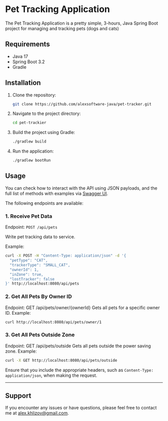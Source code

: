 # Pet Tracking Application

The Pet Tracking Application is a pretty simple, 3-hours, Java Spring Boot project for managing and tracking pets (dogs and cats)

## Requirements

- Java 17
- Spring Boot 3.2
- Gradle

## Installation

1. Clone the repository:

    ```bash
    git clone https://github.com/alexsoftware-java/pet-tracker.git
    ```

2. Navigate to the project directory:

    ```bash
    cd pet-trackier
    ```

3. Build the project using Gradle:

    ```bash
    ./gradlew build
    ```

4. Run the application:

    ```bash
    ./gradlew bootRun
    ```

## Usage

You can check how to interact with the API using JSON payloads, and the full list of methods with examples via [Swagger UI](http://localhost:8080/swagger-ui/index.html).

The following endpoints are available:

### 1. Receive Pet Data

Endpoint: `POST /api/pets`

Write pet tracking data to service.

Example:

```bash
curl -X POST -H "Content-Type: application/json" -d '{
  "petType": "CAT",
  "trackerType": "SMALL_CAT",
  "ownerId": 1,
  "inZone": true,
  "lostTracker": false
}' http://localhost:8080/api/pets
```

### 2. Get All Pets By Owner ID

Endpoint: GET /api/pets/owner/{ownerId}
Gets all pets for a specific owner ID.
Example:
```bash
curl http://localhost:8080/api/pets/owner/1
```

### 3. Get All Pets Outside Zone

Endpoint: GET /api/pets/outside
Gets all pets outside the power saving zone.
Example:
```bash
curl -X GET http://localhost:8080/api/pets/outside
```

Ensure that you include the appropriate headers, such as `Content-Type: application/json`, when making the request.

---------------------------

## Support

If you encounter any issues or have questions, please feel free to contact me at [alex.khlizov@gmail.com](mailto:alex.khlizov@gmail.com).